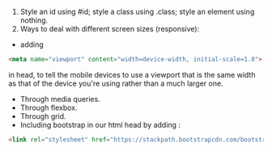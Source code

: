 1. Style an id using #id; style a class using .class; style an element using nothing.
2. Ways to deal with different screen sizes (responsive):
- adding 
``` html
<meta name="viewport" content="width=device-width, initial-scale=1.0">
```
in head, 
to tell the mobile devices to use a viewport that is the same width as that of the device you're using rather than a much larger one.
- Through media queries.
- Through flexbox.
- Through grid.
- Including bootstrap in our html head by adding :
``` html
<link rel="stylesheet" href="https://stackpath.bootstrapcdn.com/bootstrap/4.5.0/css/bootstrap.min.css" integrity="sha384-9aIt2nRpC12Uk9gS9baDl411NQApFmC26EwAOH8WgZl5MYYxFfc+NcPb1dKGj7Sk" crossorigin="anonymous">
```
